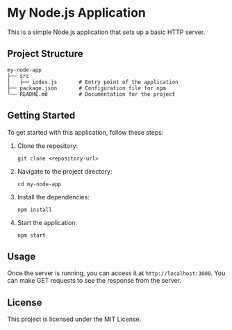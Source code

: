 # My Node.js Application

This is a simple Node.js application that sets up a basic HTTP server.

## Project Structure

```
my-node-app
├── src
│   ├── index.js       # Entry point of the application
├── package.json       # Configuration file for npm
└── README.md          # Documentation for the project
```

## Getting Started

To get started with this application, follow these steps:

1. Clone the repository:
   ```
   git clone <repository-url>
   ```

2. Navigate to the project directory:
   ```
   cd my-node-app
   ```

3. Install the dependencies:
   ```
   npm install
   ```

4. Start the application:
   ```
   npm start
   ```

## Usage

Once the server is running, you can access it at `http://localhost:3000`. You can make GET requests to see the response from the server.

## License

This project is licensed under the MIT License.
